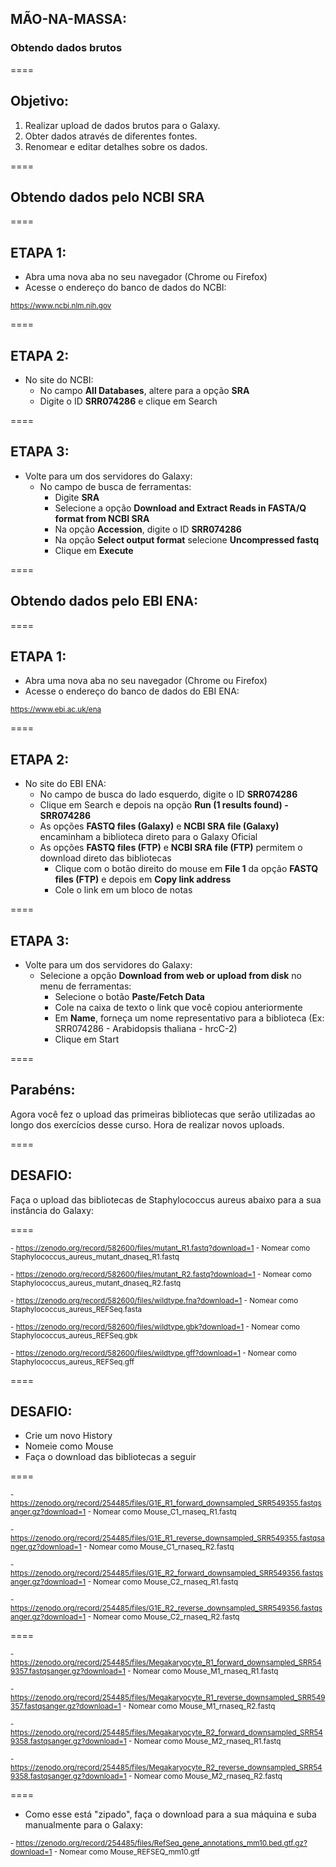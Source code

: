 ## MÃO-NA-MASSA:

### Obtendo dados brutos

====

## Objetivo:

1. Realizar upload de dados brutos para o Galaxy. 
2. Obter dados através de diferentes fontes. 
3. Renomear e editar detalhes sobre os dados.

====

## Obtendo dados pelo NCBI SRA

====

## ETAPA 1:

- Abra uma nova aba no seu navegador (Chrome ou Firefox)
- Acesse o endereço do banco de dados do NCBI:

<small> https://www.ncbi.nlm.nih.gov </small>

====

## ETAPA 2:

- No site do NCBI:
  - No campo **All Databases**, altere para a opção **SRA**
  - Digite o ID **SRR074286** e clique em Search
  
====

## ETAPA 3:

- Volte para um dos servidores do Galaxy:
  - No campo de busca de ferramentas:
    - Digite **SRA**
    - Selecione a opção **Download and Extract Reads in FASTA/Q format from NCBI SRA**
    - Na opção **Accession**, digite o ID **SRR074286**
    - Na opção **Select output format** selecione **Uncompressed fastq**
    - Clique em **Execute**

====

## Obtendo dados pelo EBI ENA:

====

## ETAPA 1:

- Abra uma nova aba no seu navegador (Chrome ou Firefox)
- Acesse o endereço do banco de dados do EBI ENA:

<small> https://www.ebi.ac.uk/ena </small>

====

## ETAPA 2:

- No site do EBI ENA:
  - No campo de busca do lado esquerdo, digite o ID **SRR074286**
  - Clique em Search e depois na opção **Run (1 results found) - SRR074286**
  - As opções **FASTQ files (Galaxy)** e **NCBI SRA file (Galaxy)** encaminham a biblioteca direto para o Galaxy Oficial
  - As opções **FASTQ files (FTP)** e **NCBI SRA file (FTP)** permitem o download direto das bibliotecas
    - Clique com o botão direito do mouse em **File 1** da opção **FASTQ files (FTP)** e depois em **Copy link address**
    - Cole o link em um bloco de notas
  
====

## ETAPA 3:

- Volte para um dos servidores do Galaxy:
  - Selecione a opção **Download from web or upload from disk** no menu de ferramentas:
    - Selecione o botão **Paste/Fetch Data**
    - Cole na caixa de texto o link que você copiou anteriormente
    - Em **Name**, forneça um nome representativo para a biblioteca (Ex: SRR074286 - Arabidopsis thaliana - hrcC-2)
    - Clique em Start
    
====

## Parabéns:

Agora você fez o upload das primeiras bibliotecas que serão utilizadas ao longo dos exercícios desse curso. Hora de realizar novos uploads.

====

## DESAFIO:

Faça o upload das bibliotecas de Staphylococcus aureus abaixo para a sua instância do Galaxy:

====

<small> - https://zenodo.org/record/582600/files/mutant_R1.fastq?download=1 </small>
<small>   - Nomear como Staphylococcus_aureus_mutant_dnaseq_R1.fastq </small>

<small> - https://zenodo.org/record/582600/files/mutant_R2.fastq?download=1 </small>
<small>   - Nomear como Staphylococcus_aureus_mutant_dnaseq_R2.fastq </small>

<small> - https://zenodo.org/record/582600/files/wildtype.fna?download=1 </small>
<small>   - Nomear como Staphylococcus_aureus_REFSeq.fasta </small>

<small> - https://zenodo.org/record/582600/files/wildtype.gbk?download=1 </small>
<small>   - Nomear como Staphylococcus_aureus_REFSeq.gbk </small>

<small> - https://zenodo.org/record/582600/files/wildtype.gff?download=1 </small>
<small>   - Nomear como Staphylococcus_aureus_REFSeq.gff </small>

====

## DESAFIO:

- Crie um novo History
- Nomeie como Mouse
- Faça o download das bibliotecas a seguir

====

<small> - https://zenodo.org/record/254485/files/G1E_R1_forward_downsampled_SRR549355.fastqsanger.gz?download=1 </small>
<small>   - Nomear como Mouse_C1_rnaseq_R1.fastq </small>

<small> - https://zenodo.org/record/254485/files/G1E_R1_reverse_downsampled_SRR549355.fastqsanger.gz?download=1 </small>
<small>   - Nomear como Mouse_C1_rnaseq_R2.fastq </small>

<small> - https://zenodo.org/record/254485/files/G1E_R2_forward_downsampled_SRR549356.fastqsanger.gz?download=1 </small>
<small>   - Nomear como Mouse_C2_rnaseq_R1.fastq </small>

<small> - https://zenodo.org/record/254485/files/G1E_R2_reverse_downsampled_SRR549356.fastqsanger.gz?download=1 </small>
<small>   - Nomear como Mouse_C2_rnaseq_R2.fastq </small>

====

<small> - https://zenodo.org/record/254485/files/Megakaryocyte_R1_forward_downsampled_SRR549357.fastqsanger.gz?download=1 </small>
<small>   - Nomear como Mouse_M1_rnaseq_R1.fastq </small>

<small> - https://zenodo.org/record/254485/files/Megakaryocyte_R1_reverse_downsampled_SRR549357.fastqsanger.gz?download=1 </small>
<small>   - Nomear como Mouse_M1_rnaseq_R2.fastq </small>

<small> - https://zenodo.org/record/254485/files/Megakaryocyte_R2_forward_downsampled_SRR549358.fastqsanger.gz?download=1 </small>
<small>   - Nomear como Mouse_M2_rnaseq_R1.fastq </small>

<small> - https://zenodo.org/record/254485/files/Megakaryocyte_R2_reverse_downsampled_SRR549358.fastqsanger.gz?download=1 </small>
<small>   - Nomear como Mouse_M2_rnaseq_R2.fastq </small>

====

- Como esse está "zipado", faça o download para a sua máquina e suba manualmente para o Galaxy:

<small> - https://zenodo.org/record/254485/files/RefSeq_gene_annotations_mm10.bed.gtf.gz?download=1 </small>
<small>   - Nomear como Mouse_REFSEQ_mm10.gtf </small>
